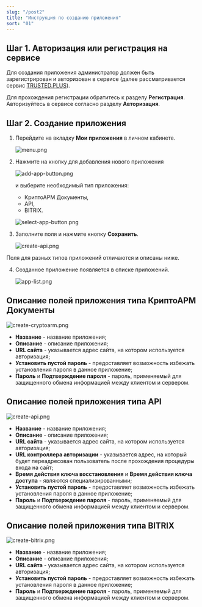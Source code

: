 ```yaml
---
slug: "/post2"
title: "Инструкция по созданию приложения"
sort: "01"
---
```


## Шаг 1. Авторизация или регистрация на сервисе

Для создания приложения администратор должен быть зарегистрирован и авторизован в сервисе (далее рассматривается сервис [TRUSTED.PLUS](https://id.trusted.plus)).

Для прохождения регистрации обратитесь к разделу **Регистрация**.
Авторизуйтесь в сервисе согласно разделу **Авторизация**. 

## Шаг 2. Создание приложения

1. Перейдите на вкладку **Мои приложения** в личном кабинете.

    ![menu.png](./images/menu.png "Вкладка Мои приложения в горизонтальной навигационной панели сервиса")

2. Нажмите на кнопку для добавления нового приложения 
   
   ![add-app-button.png](./images/add-app-button.png "Кнопка добавления приложения") 
   
   и выберите необходимый тип приложения:
   - КриптоАРМ Документы,
   - API,
   - BITRIX.   
     
   ![select-app-button.png](./images/select-app-button.png "Доступные типы приложений")

3. Заполните поля и нажмите кнопку **Сохранить**.

    ![create-api.png](./images/create-api.png "Форма создания приложения типа API")

Поля для разных типов приложений отличаются и описаны ниже.

4. Созданное приложение появляется в списке приложений.
   
   ![app-list.png](./images/app-list.png "Список приложений")
 
## Описание полей приложения типа КриптоАРМ Документы

![create-cryptoarm.png](./images/create-cryptoarm.png "Форма создания приложения типа КриптоАРМ Документы")

 - **Название** - название приложения;
 - **Описание** - описание приложения;
 - **URL сайта** - указывается адрес сайта,  на котором используется авторизация;
 - **Установить  пустой пароль** - предоставляет возможность избежать установления пароля в данное приложение;
 - **Пароль** и **Подтверждение пароля** - пароль, применяемый для защищенного обмена информацией между клиентом и сервером.

## Описание полей приложения типа API

![create-api.png](./images/create-api.png "Форма создания приложения типа API")

 - **Название** - название приложения;
 - **Описание** - описание приложения;
 - **URL сайта** - указывается адрес сайта, на котором используется авторизация;
 - **URL контроллера авторизации**  - указывается адрес, на который будет переадресован пользователь после прохождения процедуры входа на сайт;
 - **Время действия ключа восстановления** и **Время действия ключа доступа** - являются специализированными;
 - **Установить  пустой пароль** - предоставляет возможность избежать установления пароля в данное приложение;
 - **Пароль** и **Подтверждение пароля** - пароль, применяемый для защищенного обмена информацией между клиентом и сервером.

## Описание полей приложения типа BITRIX

![create-bitrix.png](./images/create-bitrix.png "Форма создания приложения типа BITRIX")

 - **Название** - название приложения;
 - **Описание** - описание приложения;
 - **URL сайта** - указывается адрес сайта, на котором используется авторизация;
 - **Установить  пустой пароль** - предоставляет возможность избежать установления пароля в данное приложение;
 - **Пароль** и **Подтверждение пароля** - пароль, применяемый для защищенного обмена информацией между клиентом и сервером.




